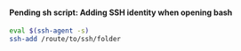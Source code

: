 #### Pending sh script: Adding SSH identity when opening bash

```sh
eval $(ssh-agent -s)
ssh-add /route/to/ssh/folder
```